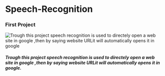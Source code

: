 # Speech-Recognition
### First Project
![Trough this project speech recognition is used to directely open a web site in google ,then by saying website URLit will automatically opens it in google
](images/How-To-Voice-Search.png)

##### Trough this project speech recognition is used to directely open a web site in google ,then by saying website URLit will automatically opens it in google.

